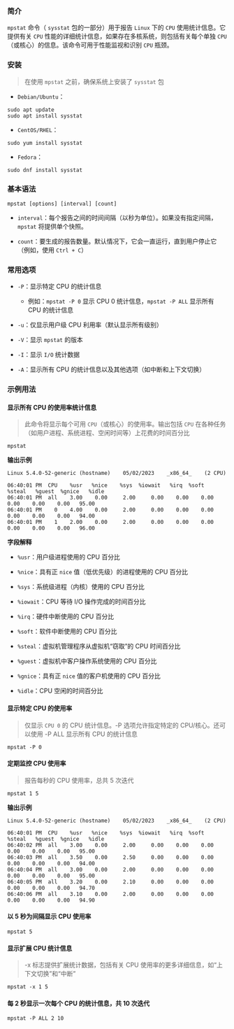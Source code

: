 ### 简介

`mpstat` 命令（ `sysstat` 包的一部分）用于报告 `Linux` 下的 `CPU` 使用统计信息。它提供有关 `CPU` 性能的详细统计信息，如果存在多核系统，则包括有关每个单独 `CPU`（或核心）的信息。该命令可用于性能监视和识别 `CPU` 瓶颈。

### 安装

> 在使用 `mpstat` 之前，确保系统上安装了 `sysstat` 包

* `Debian/Ubuntu`：

```shell
sudo apt update
sudo apt install sysstat
```

* `CentOS/RHEL`：

```shell
sudo yum install sysstat
```

* `Fedora`：

```shell
sudo dnf install sysstat
```

### 基本语法

```shell
mpstat [options] [interval] [count]
```

* `interval`：每个报告之间的时间间隔（以秒为单位）。如果没有指定间隔，`mpstat` 将提供单个快照。

* `count`：要生成的报告数量。默认情况下，它会一直运行，直到用户停止它（例如，使用 `Ctrl + C`）

### 常用选项

* `-P`：显示特定 CPU 的统计信息
    * 例如：`mpstat -P 0` 显示 CPU 0 统计信息，`mpstat -P ALL` 显示所有 CPU 的统计信息

* `-u`：仅显示用户级 CPU 利用率（默认显示所有级别）

* `-V`：显示 `mpstat` 的版本

* `-I`：显示 `I/O` 统计数据

* `-A`：显示所有 CPU 的统计信息以及其他选项（如中断和上下文切换）

### 示例用法

#### 显示所有 CPU 的使用率统计信息

> 此命令将显示每个可用 `CPU`（或核心）的使用率。输出包括 `CPU` 在各种任务（如用户进程、系统进程、空闲时间等）上花费的时间百分比

```shell
mpstat
```

**输出示例**

```shell
Linux 5.4.0-52-generic (hostname)    05/02/2023    _x86_64_    (2 CPU)

06:40:01 PM  CPU    %usr   %nice    %sys  %iowait   %irq  %soft   %steal   %guest  %gnice   %idle
06:40:01 PM  all    3.00    0.00     2.00     0.00    0.00    0.00     0.00    0.00    0.00   95.00
06:40:01 PM    0    4.00    0.00     2.00     0.00    0.00    0.00     0.00    0.00    0.00   94.00
06:40:01 PM    1    2.00    0.00     2.00     0.00    0.00    0.00     0.00    0.00    0.00   96.00
```

**字段解释**

* `%usr`：用户级进程使用的 CPU 百分比

* `%nice`：具有正 `nice` 值（低优先级）的进程使用的 CPU 百分比

* `%sys`：系统级进程（内核）使用的 CPU 百分比

* `%iowait`：CPU 等待 I/O 操作完成的时间百分比

* `%irq`：硬件中断使用的 CPU 百分比

* `%soft`：软件中断使用的 CPU 百分比

* `%steal`：虚拟机管理程序从虚拟机“窃取”的 CPU 时间百分比

* `%guest`：虚拟机中客户操作系统使用的 CPU 百分比

* `%gnice`：具有正 `nice` 值的客户机使用的 CPU 百分比

* `%idle`：CPU 空闲的时间百分比

#### 显示特定 CPU 的使用率

> 仅显示 `CPU 0` 的 CPU 统计信息。-P 选项允许指定特定的 CPU/核心。还可以使用 -P ALL 显示所有 CPU 的统计信息

```shell
mpstat -P 0
```

#### 定期监控 CPU 使用率

> 报告每秒的 CPU 使用率，总共 5 次迭代

```shell
mpstat 1 5
```

**输出示例**

```shell
Linux 5.4.0-52-generic (hostname)    05/02/2023    _x86_64_    (2 CPU)

06:40:01 PM  CPU    %usr   %nice    %sys  %iowait   %irq  %soft   %steal   %guest  %gnice   %idle
06:40:02 PM  all    3.00    0.00     2.00     0.00    0.00    0.00     0.00    0.00    0.00   95.00
06:40:03 PM  all    3.50    0.00     2.50     0.00    0.00    0.00     0.00    0.00    0.00   94.00
06:40:04 PM  all    3.00    0.00     2.00     0.00    0.00    0.00     0.00    0.00    0.00   95.00
06:40:05 PM  all    3.20    0.00     2.10     0.00    0.00    0.00     0.00    0.00    0.00   94.70
06:40:06 PM  all    3.10    0.00     2.00     0.00    0.00    0.00     0.00    0.00    0.00   94.90
```

#### 以 5 秒为间隔显示 CPU 使用率

```shell
mpstat 5
```

#### 显示扩展 CPU 统计信息

> -x 标志提供扩展统计数据，包括有关 CPU 使用率的更多详细信息，如“上下文切换”和“中断”

```shell
mpstat -x 1 5
```

#### 每 2 秒显示一次每个 CPU 的统计信息，共 10 次迭代

```shell
mpstat -P ALL 2 10
```